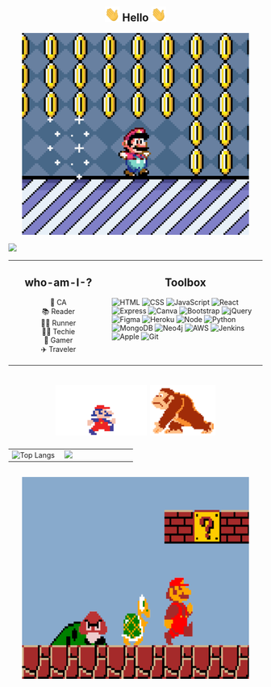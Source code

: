 <!-- <a href="https://github.com/andres-ventura/github-readme-stats">
  <img align="center" src="https://github-readme-stats.vercel.app/api?username=andres-ventura&show_icons=true&theme=vue-dark" />
</a> -->
<!-- <br> 
<a href="https://github.com/andres-ventura/github-readme-stats">
  <img align="center" src="https://github-readme-stats.vercel.app/api/pin/?username=andres-ventura&repo=Tower-Stack&theme=vue-dark" />
</a>

<a href="https://github.com/andres-ventura/github-readme-stats">
  <img align="center" src="https://github-readme-stats.vercel.app/api/pin/?username=andres-ventura&repo=Catch-Game&theme=vue-dark" />
</a>
<br>
<a href="https://github.com/andres-ventura/github-readme-stats">
  <img align="center" src="https://github-readme-stats.vercel.app/api/pin/?username=andres-ventura&repo=Drawing-App&theme=vue-dark" />
</a>

<a href="https://github.com/andres-ventura/github-readme-stats">
  <img align="center" src="https://github-readme-stats.vercel.app/api/pin/?username=andres-ventura&repo=ripple-effect&theme=vue-dark" />
</a>
  
<br>
<a href="https://github.com/andres-ventura/github-readme-stats">
  <img align="center" src="https://github-readme-stats.vercel.app/api/top-langs/?username=andres-ventura&theme=vue-dark" />
 </a>
 -->
<!-- Hello -->
<h2 align="center"><img src="/img/wave.gif" width="30px"> Hello <img src="/img/wave.gif" width="30px"></h2>
<!-- Image -->
<p align="center">
<img alt="where'd mario go?" src="/img/coin.gif" height="400px" width="450px"></p>

<!-- Badge -->
<img src="https://visitor-badge.glitch.me/badge?page_id=Andres-Ventura.Andres-Ventura"/> 

<!-- Info -->
<table><tr >
<td valign="top" width="22%">
<h2 align="center">who-am-I-?</h2>
<p align="center">
📍 CA
</br>
📚 Reader
</br>
🏃‍♂️ Runner
</br>
👨‍💻 Techie
</br>
👾 Gamer
</br>
✈️ Traveler
</p>
</td>
<!-- Skills -->
<td valign="top" width="34%">
<h2 align="center">Toolbox</h2>

<!-- Web -->
<img alt="HTML" src="https://img.shields.io/badge/HTML-black?&logo=html5&color=151515&logoColor=79ff97&cacheSeconds=86400">
<img alt="CSS" src="https://img.shields.io/badge/CSS-black?&logo=css3&color=151515&logoColor=79ff97&cacheSeconds=86400">
<img alt="JavaScript" src="https://img.shields.io/badge/JavaScript-black?&logo=javascript&color=151515&logoColor=79ff97&cacheSeconds=86400">
<img alt="React" src="https://img.shields.io/badge/React-black?&logo=react&color=151515&logoColor=79ff97&cacheSeconds=86400">
<img alt="Express" src="https://img.shields.io/badge/Express-black?&logo=express&color=151515&logoColor=79ff97&cacheSeconds=86400">
<img alt="Canva" src="https://img.shields.io/badge/Canva-black?&logo=canva&color=151515&logoColor=79ff97&cacheSeconds=86400">
<img alt="Bootstrap" src="https://img.shields.io/badge/Bootstrap-black?&logo=bootstrap&color=151515&logoColor=79ff97&cacheSeconds=86400">
<img alt="jQuery" src="https://img.shields.io/badge/JQuery-black?&logo=jquery&color=151515&logoColor=79ff97&cacheSeconds=86400">
<img alt="Figma" src="https://img.shields.io/badge/Figma-black?&logo=figma&color=151515&logoColor=79ff97&cacheSeconds=86400">
<img alt="Heroku" src="https://img.shields.io/badge/Heroku-black?&logo=heroku&color=151515&logoColor=79ff97&cacheSeconds=86400">
<!-- App -->
<img alt="Node" src="https://img.shields.io/badge/Node-black?&logo=node.js&color=151515&logoColor=79ff97&cacheSeconds=86400">
<img alt="Python" src="https://img.shields.io/badge/Python-black?&logo=python&color=151515&logoColor=79ff97&cacheSeconds=86400">


<!-- <img alt="Java" src="https://img.shields.io/badge/Java-black?&logo=java&color=151515&logoColor=79ff97&cacheSeconds=86400"> -->
<!-- Data -->
<img alt="MongoDB" src="https://img.shields.io/badge/MongoDB-black?&logo=mongodb&color=151515&logoColor=79ff97&cacheSeconds=86400">
<img alt="Neo4j" src="https://img.shields.io/badge/Neo4j-black?&logo=neo4j&color=151515&logoColor=79ff97&cacheSeconds=86400">

<!-- DevOps -->
<img alt="AWS" src="https://img.shields.io/badge/AWS-black?&logo=amazon-aws&color=151515&logoColor=79ff97&cacheSeconds=86400">
<img alt="Jenkins" src="https://img.shields.io/badge/Jenkins-black?&logo=jenkins&color=151515&logoColor=79ff97&cacheSeconds=86400">
<!-- OS -->
<img alt="Apple" src="https://img.shields.io/badge/OSX-black?&logo=apple&color=151515&logoColor=79ff97&cacheSeconds=86400">

<!-- Version Control -->
<img alt="Git" src="https://img.shields.io/badge/Git-black?&logo=git&color=151515&logoColor=79ff97&cacheSeconds=86400">
</td>
<!-- <td valign="top" width="44%">

<!-- </td>  -->
</tr></table>
<!-- Stats -->
<h1 align="center">
 <img alt="Its a me Mario" src="/img/mario.gif" height="100px"> 
 <img alt="Its a me Mario" src="/img/dk.gif" height="100px">
</h1>
<table><tr>
<td width="40%">
<img alt="Top Langs" src="https://github-readme-stats.vercel.app/api/top-langs/?username=andres-ventura&theme=dark&show_icons=true&cache_seconds=43200">
</td>
<td width="55%">
<img src="https://github-readme-stats.vercel.app/api?username=andres-ventura&show_icons=true&theme=dark&show_icons=true&cache_seconds=43200"/>
</td>
</tr></table>  
<h2 align="center"><img alt="mc_of" src="/img/mc.gif" height="400px" width="450"></h2>
<!-- <td width="50%">
<a href=""><img alt="Build" src="">
</a>
</td>
<td width="50%">
<a href=""><img alt="" src="">
</a>
</td> -->
</tr>
</table>
